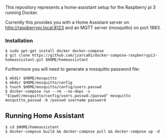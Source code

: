 This repository represents a home-assistant setup for the Raspberry pi 3 running Docker.

Currently this provides you with a Home Assistant server on http://raspberrypi.local:8123 and
an MQTT server (mosquitto) on port 1883.

### Installation

```
$ sudo apt-get install docker docker-compose
$ git clone https://github.com/jzarca01/docker-compose-raspberrypi3-homeassistant.git $HOME/homeassistant
```

Furthermore you will need to generate a mosquitto password file:

```
$ mkdir $HOME/mosquitto
$ mkdir $HOME/mosquitto/config
$ touch $HOME/mosquitto/config/users.passwd
$ docker-compose run --rm --no-deps -v "$(pwd)/mosquitto/config/users.passwd:/passwd" mosquitto mosquitto_passwd -b /passwd username password
```

## Running Home Assistant

```
$ cd $HOME/homeassistant
$ docker-compose build && docker-compose pull && docker-compose up -d
```
